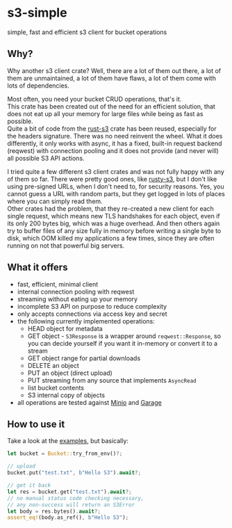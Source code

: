 # s3-simple

simple, fast and efficient s3 client for bucket operations

## Why?

Why another s3 client crate? Well, there are a lot of them out there, a lot of them are unmaintained, a lot of them
have flaws, a lot of them come with lots of dependencies.

Most often, you need your bucket CRUD operations, that's it.  
This crate has been created out of the need for an efficient solution, that does not eat up all your memory for large
files while being as fast as possible.  
Quite a bit of code from the [rust-s3](https://crates.io/crates/rust-s3) crate has been reused, especially for the
headers signature. There was no need reinvent the wheel. What it does differently, it only works with async, it has
a fixed, built-in request backend (reqwest) with connection pooling and it does not provide (and never will)
all possible S3 API actions.

I tried quite a few different s3 client crates and was not fully happy with any of them so far. There were pretty good
ones, like [rusty-s3](https://crates.io/crates/rusty-s3), but I don't like using pre-signed URLs, when I don't need to,
for security reasons. Yes, you cannot guess a URL with random parts, but they get logged in lots of places where you
can simply read them.  
Other crates had the problem, that they re-created a new client for each single request, which means new TLS handshakes
for each object, even if its only 200 bytes big, which was a huge overhead. And then others again try to buffer files
of any size fully in memory before writing a single byte to disk, which OOM killed my applications a few times, since
they are often running on not that powerful big servers.

## What it offers

- fast, efficient, minimal client
- internal connection pooling with reqwest
- streaming without eating up your memory
- incomplete S3 API on purpose to reduce complexity
- only accepts connections via access key and secret
- the following currently implemented operations:
    - HEAD object for metadata
    - GET object - `S3Response` is a wrapper around `reqwest::Response`, so you can decide yourself if you
      want it in-memory or convert it to a stream
    - GET object range for partial downloads
    - DELETE an object
    - PUT an object (direct upload)
    - PUT streaming from any source that implements `AsyncRead`
    - list bucket contents
    - S3 internal copy of objects
- all operations are tested against [Minio](https://github.com/minio/minio)
  and [Garage](https://git.deuxfleurs.fr/Deuxfleurs/garage)

## How to use it

Take a look at the [examples](https://github.com/sebadob/s3-simple/tree/main/examples), but basically:

```rust
let bucket = Bucket::try_from_env()?;

// upload
bucket.put("test.txt", b"Hello S3").await?;

// get it back
let res = bucket.get("test.txt").await?;
// no manual status code checking necessary,
// any non-success will return an S3Error
let body = res.bytes().await?;
assert_eq!(body.as_ref(), b"Hello S3");
```
